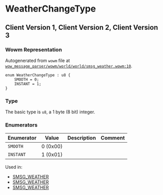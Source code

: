 # WeatherChangeType

## Client Version 1, Client Version 2, Client Version 3

### Wowm Representation

Autogenerated from `wowm` file at [`wow_message_parser/wowm/world/world/smsg_weather.wowm:10`](https://github.com/gtker/wow_messages/tree/main/wow_message_parser/wowm/world/world/smsg_weather.wowm#L10).

```rust,ignore
enum WeatherChangeType : u8 {
    SMOOTH = 0;
    INSTANT = 1;
}
```
### Type
The basic type is `u8`, a 1 byte (8 bit) integer.
### Enumerators
| Enumerator | Value  | Description | Comment |
| --------- | -------- | ----------- | ------- |
| `SMOOTH` | 0 (0x00) |  |  |
| `INSTANT` | 1 (0x01) |  |  |

Used in:
* [SMSG_WEATHER](smsg_weather.md)
* [SMSG_WEATHER](smsg_weather.md)
* [SMSG_WEATHER](smsg_weather.md)

